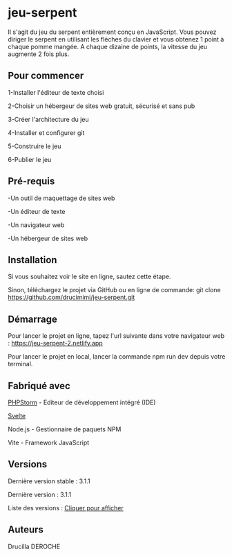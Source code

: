 # jeu-serpent
Il s'agit du jeu du serpent entièrement conçu en JavaScript. Vous pouvez diriger le serpent en utilisant les flèches du clavier et vous obtenez 1 point à chaque pomme mangée. A chaque dizaine de points, la vitesse du jeu augmente 2 fois plus.

## Pour commencer
1-Installer l'éditeur de texte choisi

2-Choisir un hébergeur de sites web gratuit, sécurisé et sans pub

3-Créer l'architecture du jeu

4-Installer et configurer git

5-Construire le jeu

6-Publier le jeu

## Pré-requis
-Un outil de maquettage de sites web

-Un éditeur de texte

-Un navigateur web

-Un hébergeur de sites web

## Installation
Si vous souhaitez voir le site en ligne, sautez cette étape.

Sinon, téléchargez le projet via GitHub ou en ligne de commande: git clone https://github.com/drucimimi/jeu-serpent.git

## Démarrage
Pour lancer le projet en ligne, tapez l'url suivante dans votre navigateur web : https://jeu-serpent-2.netlify.app

Pour lancer le projet en local, lancer la commande npm run dev depuis votre terminal.

## Fabriqué avec
[PHPStorm](https://www.jetbrains.com/phpstorm/) - Editeur de développement intégré (IDE)

[Svelte](https://svelte.dev)

Node.js - Gestionnaire de paquets NPM

Vite - Framework JavaScript

## Versions
Dernière version stable : 3.1.1

Dernière version : 3.1.1

Liste des versions : [Cliquer pour afficher](https://github.com/drucimimi/jeu-serpent/tags)

## Auteurs
Drucilla DEROCHE